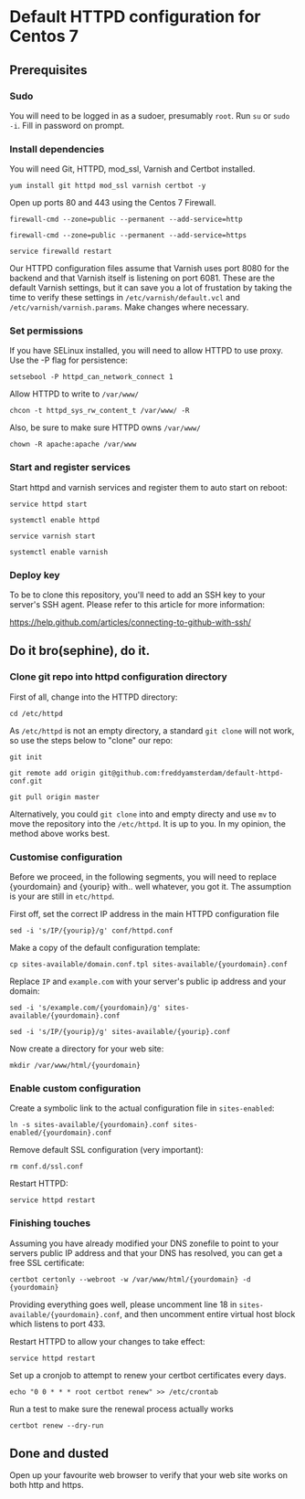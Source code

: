 # Default HTTPD configuration for Centos 7

## Prerequisites


### Sudo

You will need to be logged in as a sudoer, presumably `root`. Run `su` or `sudo -i`. Fill in password on prompt.


### Install dependencies

You will need Git, HTTPD, mod_ssl, Varnish and Certbot installed.

`yum install git httpd mod_ssl varnish certbot -y`


Open up ports 80 and 443 using the Centos 7 Firewall.

`firewall-cmd --zone=public --permanent --add-service=http`

`firewall-cmd --zone=public --permanent --add-service=https`

`service firewalld restart`


Our HTTPD configuration files assume that Varnish uses port 8080 for the backend and that Varnish itself is listening on port 6081. These are the default Varnish settings, but it can save you a lot of frustation by taking the time to verify these settings in `/etc/varnish/default.vcl` and `/etc/varnish/varnish.params`. Make changes where necessary.


### Set permissions

If you have SELinux installed, you will need to allow HTTPD to use proxy. Use the -P flag for persistence:

`setsebool -P httpd_can_network_connect 1`

Allow HTTPD to write to `/var/www/`

`chcon -t httpd_sys_rw_content_t /var/www/ -R`

Also, be sure to make sure HTTPD owns `/var/www/`

`chown -R apache:apache /var/www`


### Start and register services

Start httpd and varnish services and register them to auto start on reboot:

`service httpd start`

`systemctl enable httpd`

`service varnish start`

`systemctl enable varnish`


### Deploy key

To be to clone this repository, you'll need to add an SSH key to your server's SSH agent. Please refer to this article for more information:

https://help.github.com/articles/connecting-to-github-with-ssh/



## Do it bro(sephine), do it.


### Clone git repo into httpd configuration directory

First of all, change into the HTTPD directory:

`cd /etc/httpd`


As `/etc/httpd` is not an empty directory, a standard `git clone` will not work, so use the steps below to "clone" our repo:

`git init`

`git remote add origin git@github.com:freddyamsterdam/default-httpd-conf.git`

`git pull origin master`


Alternatively, you could `git clone` into and empty directy and use `mv` to move the repository into the `/etc/httpd`. It is up to you. In my opinion, the method above works best.


### Customise configuration

Before we proceed, in the following segments, you will need to replace {yourdomain} and {yourip} with.. well whatever, you got it. The assumption is your are still in `etc/httpd`.

First off, set the correct IP address in the main HTTPD configuration file

`sed -i 's/IP/{yourip}/g' conf/httpd.conf`

Make a copy of the default configuration template:

`cp sites-available/domain.conf.tpl sites-available/{yourdomain}.conf`


Replace `IP` and `example.com` with your server's public ip address and your domain:

`sed -i 's/example.com/{yourdomain}/g' sites-available/{yourdomain}.conf`

`sed -i 's/IP/{yourip}/g' sites-available/{yourip}.conf`


Now create a directory for your web site:

`mkdir /var/www/html/{yourdomain}`


### Enable custom configuration

Create a symbolic link to the actual configuration file in `sites-enabled`:

`ln -s sites-available/{yourdomain}.conf sites-enabled/{yourdomain}.conf`


Remove default SSL configuration (very important):

`rm conf.d/ssl.conf`


Restart HTTPD:

`service httpd restart`


### Finishing touches

Assuming you have already modified your DNS zonefile to point to your servers public IP address and that your DNS has resolved, you can get a free SSL certificate:

`certbot certonly --webroot -w /var/www/html/{yourdomain} -d {yourdomain}`

Providing everything goes well, please uncomment line 18 in `sites-available/{yourdomain}.conf`, and then uncomment entire virtual host block which listens to port 433.

Restart HTTPD to allow your changes to take effect:

`service httpd restart`

Set up a cronjob to attempt to renew your certbot certificates every days.

`echo "0 0 * * * root certbot renew" >> /etc/crontab`

Run a test to make sure the renewal process actually works

`certbot renew --dry-run`

## Done and dusted

Open up your favourite web browser to verify that your web site works on both http and https.
